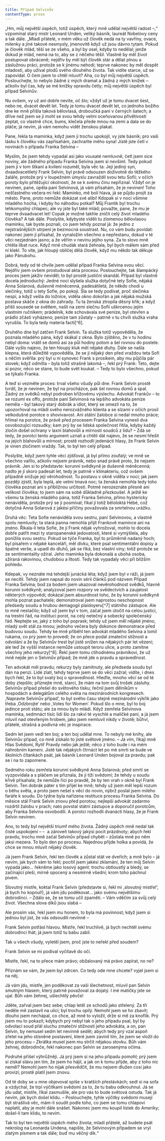 ```yaml
---
title: Případ Selvinův
contentType: prose
---
```


<section>

„Hm, můj největší úspěch, totiž úspěch, který mně udělal největší radost –,“ vzpomínal starý mistr Leonard Unden, veliký básník, laureát Nobelovy ceny a tak dále. „Mladí přátelé, v mém věku už člověk nedá na ty vavříny, ovace, milenky a jiné takové nesmysly, jmenovitě když už jsou dávno tytam. Pokud je člověk mlád, těší se ze všeho, a byl by osel, kdyby to nedělal; jenže dokud je mlád, nemá na to, aby se z něčeho těšil. Vlastně by měl život postupovat obráceně; nejdřív by měl být člověk stár a dělat plnou a záslužnou práci, protože se k jinému nehodí; teprve nakonec by měl dospět mladosti, aby užíval plodů svého dlouhého života. Tak vidíte starce, už se zapovídal. O čem jsem to chtěl mluvit? Aha, co byl můj největší úspěch. Poslouchejte, to nebylo žádné z mých dramat a žádná z mých knížek – ačkoliv byl čas, kdy se mé knížky opravdu četly; můj největší úspěch byl případ Selvinův.

Nu ovšem, vy už ani dobře nevíte, oč šlo; vždyť už je tomu dvacet šest, nebo ne, dvacet devět let. Tedy je tomu dvacet devět let, co jednoho božího dne ke mně přišla taková bělovlasá, droboučká paní v černých šatech; a dříve než jsem se jí mohl se svou tehdy velmi oceňovanou přívětivostí zeptat, co vlastně chce, bums, klečela přede mnou na zemi a dala se do pláče; já nevím, já vám nemohu vidět ženskou plakat.

Pane, řekla ta maminka, když jsem ji trochu upokojil, vy jste básník; pro vaši lásku k člověku vás zapřísahám, zachraňte mého syna! Jistě jste četl v novinách o případu Franka Selvina –

Myslím, že jsem tehdy vypadal asi jako vousaté nemluvně; četl jsem sice noviny, ale žádného případu Franka Selvina jsem si nevšiml. Tedy pokud jsem jí v tom štkaní a kvílení rozuměl, byla věc ta: Její jediný syn, dvaadvacetiletý Frank Selvin, byl právě odsouzen doživotně do těžkého žaláře, protože prý v loupežném úmyslu zavraždil svou tetu Sofii; v očích poroty bylo přitěžující okolností, že se k svému činu nepřiznal. Vždyť on je nevinen, pane, úpěla paní Selvinová, já vám přísahám, že je nevinen! Toho nešťastného večera mi řekl: Maminko, mě bolí hlava, já se půjdu projít za město. Pane, proto nemůže dokázat své alibi! Kdopak si v noci všimne mladého hocha, i kdyby ho náhodou potkal? Můj Frantík byl trochu lehkomyslný chlapec; ale vy jste byl také mlád; považte, pane, že mu je teprve dvaadvacet let! Copak je možné takhle zničit celý život mladého člověka? A tak dále. Poslyšte, kdybyste viděli tu zlomenou bělovlasou maminku, tak byste poznali, co jsem tehdy poznal já: že jedno z nejstrašnějších utrpení je bezmocná soustrast. Nu, co vám budu povídat: nakonec jsem jí přísahal, že vynaložím všechno a nepřestanu, dokud v té věci nezjednám jasno; a že věřím v nevinu jejího syna. Za to slovo mně chtěla líbat ruce. Když mně chudák stará žehnala, byl bych málem sám před ní klekl. To víte, jak hloupý obličej dělá člověk, když mu někdo tak děkuje jako Pánubohu.

Dobrá, tedy od té chvíle jsem udělal případ Franka Selvina svou věcí. Nejdřív jsem ovšem prostudoval akta procesu. Poslouchejte, tak šlampácký proces jsem jakživ neviděl; to byl prostě justiční skandál. Případ byl vlastně docela jednoduchý: Jedné noci slyšela služka dotyčné tety Sofie, nějaká Anna Solarová, duševně méněcenná, padesátiletá, že někdo chodí u slečinky, totiž u tety Sofie, po pokoji. Šla se tedy podívat, proč slečinka nespí, a když vešla do ložnice, viděla okno dokořán a jak nějaká mužská postava skáče z okna do zahrady. Tu ta ženská ztropila děsný křik; a když přišli sousedé se světlem, našli na zemi slečnu Sofii uškrcenou jejím vlastním ručníkem; prádelník, kde schovávala své peníze, byl otevřen a prádlo zčásti vyházeno; peníze tam zůstaly – patrně v tu chvíli služka vraha vyrušila. To byla tedy materia facti[^6].

Druhého dne byl zatčen Frank Selvin. Ta služka totiž vypověděla, že poznala mladého pána, když skákal z okna. Bylo zjištěno, že v tu hodinu nebyl doma: vrátil se domů asi za půl hodiny potom a šel rovnou do postele. Dále vyšlo najevo, že ten hloupý kluk měl nějaké dluhy. Dále se našla klepna, která důležitě vypověděla, že se jí nějaký den před vraždou teta Sofi s něčím svěřila: prý byl u ní synovec Frank s prosíkem, aby mu půjčila pár stovek; když odmítla – byla totiž strašně lakomá –, řekl prý Frank: Teto, dejte si pozor, něco se stane, to bude svět koukat. – Tedy to bylo všechno, pokud se týkalo Franka.

A teď si vezměte proces: trval všeho všudy půl dne. Frank Selvin prostě tvrdil, že je nevinen, že byl na procházce, pak šel rovnou domů a spal. Žádný ze svědků nebyl podroben křížovému výslechu. Advokát Frankův – to se rozumí ex offo, protože paní Selvinová na lepšího advokáta peníze neměla – byl takový starý dobrák a idiot, který se omezil na to, že upozorňoval na mládí svého nerozvážného klienta a se slzami v očích prosil velkodušné porotce o shovívavost. Ani státní žalobce si nedal mnoho práce; hřímal na porotce, že právě před procesem Franka Selvina vynesli dva osvobozující rozsudky; kam prý by se lidská společnost řítila, kdyby každý zločin došel ochrany v laxní blahovůli a mírnosti soudců z lidu? – Zdá se tedy, že porotci tento argument uznali a chtěli dát najevo, že se nesmí hřešit na jejich blahovůli a mírnost; prostě rozhodli jedenácti hlasy, že Frank Selvin je vinen zločinem vraždy. Tak, to byl ten celý případ.

Poslyšte, když jsem tyhle věci zjišťoval, já byl přímo zoufalý; ve mně se všechno vařilo, ačkoliv nejsem právník, nebo snad právě proto, že nejsem právník. Jen si to představte: korunní svědkyně je duševně méněcenná; nadto je jí skoro padesát let, tedy je patrně v klimakteriu, což ovšem případně snižuje její věrohodnost. Tu postavu v okně viděla v noci; jak jsem později zjistil, byla teplá, ale velmi tmavá noc; ta ženská nemohla tedy toho člověka poznat ani s přibližnou určitostí. Potmě nerozeznáte přesně ani velikost člověka; to jsem sám na sobě důkladně přezkoušel. A ještě ke všemu ta ženská mladého pána, totiž Franka Selvina, přímo hystericky nenáviděla, protože prý se jí posmíval; říkal jí totiž běloloktá Hébé, což dotyčná Anna Solarová z jakési příčiny považovala za smrtelnou urážku.

Druhá věc: Teta Sofie nenáviděla svou sestru, paní Selvinovou, a vlastně spolu nemluvily; ta stará panna nemohla přijít Frankově mamince ani na jméno. Říkala-li teta Sofie, že jí Frank nějak vyhrožoval, mohlo to docela dobře patřit mezi ty staropanenské jedovatosti, které si vymýšlela, aby ponížila svou sestru. Pokud se týče Franka, byl to průměrně nadaný hoch; byl písařem v nějaké kanceláři, měl dívku, které psal sentimentální dopisy a špatné verše, a upadl do dluhů, jak se říká, bez vlastní viny; totiž protože se ze sentimentality ožíral. Jeho maminka byla dokonalá a ubohá osoba, sžíraná rakovinou, chudobou a lítostí. Tedy tak vypadaly věci při bližším pohledu.

Kdepak, vy neznáte má tehdejší junácká léta; když jsem byl v ráži, já jsem se necítil. Tehdy jsem napsal do novin sérii článků pod názvem Případ Franka Selvina; bod za bodem jsem ukazoval nevěrohodnost svědků, hlavně korunní svědkyně; analyzoval jsem rozpory ve svědectvích a zaujatost některých výpovědí; dokázal jsem absurdnost toho, že by korunní svědkyně mohla poznat pachatele; demonstroval jsem naprostou neschopnost předsedy soudu a hrubou demagogii plaidoyeru[^7] státního zástupce. Ale to mně nestačilo; když už jsem byl v tom, začal jsem útočit na celou justici, na trestní řád, na instituci porot, na celý netečný a sobecký společenský řád. Neptejte se, jaký z toho byl poprask; tehdy už jsem měl nějaké jméno, mladý svět stál za mnou; jednoho večera byly dokonce demonstrace před budovou soudu. Tehdy ke mně přiběhl ten advokát mladého Selvina a lomil rukama, co prý jsem to provedl; že on přece podal zmateční stížnost a odvolání a že by Selvinův trest byl jistě snížen na nějakých pár let vězení; ale teď že vyšší instance nemůže ustoupit teroru ulice, a proto zamítne všechny jeho rekurzy[^8]. Řekl jsem tomu ctihodnému právníkovi, že už mně nejde jen o Selvinův případ; že mně jde o pravdu a spravedlnost.

Ten advokát měl pravdu; rekurzy byly zamítnuty, ale předseda soudu byl dán na penzi. Lidé zlatí, tehdy teprve jsem se do věci zažral; vidíte, i dnes bych řekl, že to byl svatý boj o spravedlnost. Hleďte, mnoho věcí se od té doby zlepšilo; přiznejte mně, starci, že mám na tom svůj trošek zásluhy. Selvinův případ přešel do světového tisku; řečnil jsem dělníkům v hospodách a delegátům celého světa na mezinárodních kongresech. ,Napravte Selvinův případ‘, to byl svého času stejně mezinárodní výkřik jako třeba ,Odzbrojte‘ nebo ,Votes for Women‘. Pokud šlo o mne, byl to boj jedince proti státu; ale za mnou bylo mládí. Když zemřela Selvinova maminka, sedmnáct tisíc lidí šlo za rakví té vyschlé a maličké paní, a já jsem mluvil nad otevřeným hrobem, jako jsem nemluvil nikdy v životě; bůhví, přátelé, strašná a podivná věc je inspirace.

Sedm let jsem vedl ten boj; a ten boj udělal mne. To nebyly mé knihy, ale Selvinův případ, co mně získalo to jisté světové jméno. – Já vím, říkají mně Hlas Svědomí, Rytíř Pravdy nebo jak ještě; něco z toho bude i na mém náhrobním kameni. Jistě tak nějakých čtrnáct let po mé smrti se bude ve školních čítankách psát, jak básník Leonard Unden bojoval za pravdu; pak se i na to zapomene.

Sedmého roku zemřela korunní svědkyně Anna Solarová; před smrtí se vyzpovídala a s pláčem se přiznala, že ji tíží svědomí; že tehdy u soudu křivě přísahala; že nemůže říci po pravdě, že by ten vrah v okně byl Frank Selvin. Ten dobrák páter s tím přijel ke mně; tehdy už jsem měl lepší rozum o běhu světa, a proto jsem nešel s věcí do novin, nýbrž poslal jsem milého faráře k soudu. Do týdne byla nařízena restituce procesu Franka Selvina. Do měsíce stál Frank Selvin znovu před porotou; nejlepší advokát zadarmo rozdrtil žalobu v prach; nato povstal státní zástupce a doporučil porotcům, aby Franka Selvina osvobodili. A porotci rozhodli dvanácti hlasy, že je Frank Selvin nevinen.

Ano, to tedy byl největší triumf mého života. Žádný úspěch mně nedal tak čisté uspokojení – –  a zároveň takový jakýsi pocit prázdnoty; abych řekl pravdu, trochu mně začal Selvinův případ chybět – zůstala mně po něm jaksi mezera. To bylo den po procesu. Najednou přijde holka a povídá, že chce se mnou mluvit nějaký člověk.

Já jsem Frank Selvin, řekl ten člověk a zůstal stát ve dveřích; a mně bylo – já nevím, jak bych vám to řekl; pocítil jsem jakési zklamání, že ten můj Selvin vypadá jako… řekněme jako losový agent: trochu obtloustlý a bledý, se začínající pleší, mírně opocený a nesmírně všední; krom toho páchnul pivem.

Slovutný mistře, koktal Frank Selvin (představte si, řekl mi ,slovutný mistře!‘, já bych ho kopnul!), já vám jdu poděkovat… jako svému největšímu dobrodinci. – Zdálo se, že se tomu učil zpaměti. – Vám vděčím za svůj celý život. Všechna slova díků jsou slabá –

Ale prosím vás, řekl jsem mu honem, to byla má povinnost; když jsem si jednou byl jist, že vás odsoudili nevinně –

Frank Selvin potřásl hlavou. Mistře, řekl truchlivě, já bych nechtěl svému dobrodinci lhát; já jsem totiž tu babu zabil.

Tak u všech všudy, vyletěl jsem, proč jste to neřekl před soudem?

Frank Selvin se mi podíval vyčítavě do očí.

Mistře, řekl, na to přece mám právo; obžalovaný má právo zapírat, no ne?

Přiznám se vám, že jsem byl zdrcen. Co tedy ode mne chcete? vyjel jsem si na něj.

Já vám jdu, mistře, jen poděkovat za vaši šlechetnost, mluvil pan Selvin smutným hlasem, který patrně považoval za dojatý. I mé matičky jste se ujal. Bůh vám žehnej, ušlechtilý pěvče!

Jděte, zařval jsem bez sebe; chlap letěl ze schodů jako střelený. Za tři neděle mě zastavil na ulici; byl trochu opilý. Nemohl jsem se ho zbavit; dlouho jsem nechápal, co chce, až mně to vyložil, drže si mě za knoflík. Prý jsem mu to pokazil; kdybych prý nebyl tak o jeho případu psal, byl by odvolací soud přál sluchu zmateční stížnosti jeho advokáta, a on, pan Selvin, by nemusel sedm let nevinně sedět; abych tedy prý vzal aspoň zřetel na jeho stísněné postavení, které jsem zavinil tím, že jsem se vložil do jeho procesu – Zkrátka musel jsem mu strčit nějakou stovku. Bůh vám žehnej, dobrodinče, řekl nakonec pan Selvin se zarosenýma očima.

Podruhé přišel výhrůžněji. Já prý jsem si na jeho případu pomohl; prý jsem si získal slávu jen tím, že jsem ho hájil, a jak on k tomu přijde, aby z toho nic neměl? Nemohl jsem ho nijak přesvědčit, že mu nejsem dlužen cosi jako provizi; prostě platil jsem znovu.

Od té doby se u mne objevoval spíše v kratších přestávkách; sedl si na sofa a vzdychal, že trpí výčitkami svědomí za to, že tu babu odkrouhnul. Já se jdu udat, mistře, říkal zasmušile, ale pro vás to bude světová ostuda. Tak já nevím, jak bych došel klidu. – Poslouchejte, tyhle výčitky svědomí musejí být strašlivá věc, mám-li soudit podle toho, co jsem se tomu chlapovi naplatil, aby je mohl dále snášet. Nakonec jsem mu koupil lístek do Ameriky; došel-li tam klidu, to nevím.

Tak to byl ten největší úspěch mého života; mladí přátelé, až budete psát nekrolog na Leonarda Undena, napište, že Selvinovým případem se vryl zlatým písmem a tak dále; buď mu věčný dík.“

</section>
